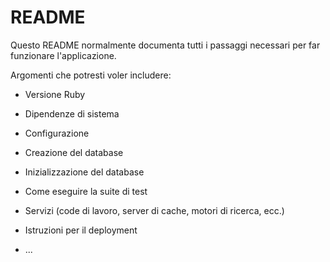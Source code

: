 # README

Questo README normalmente documenta tutti i passaggi necessari per far funzionare l'applicazione.

Argomenti che potresti voler includere:

* Versione Ruby

* Dipendenze di sistema

* Configurazione

* Creazione del database

* Inizializzazione del database

* Come eseguire la suite di test

* Servizi (code di lavoro, server di cache, motori di ricerca, ecc.)

* Istruzioni per il deployment

* ...